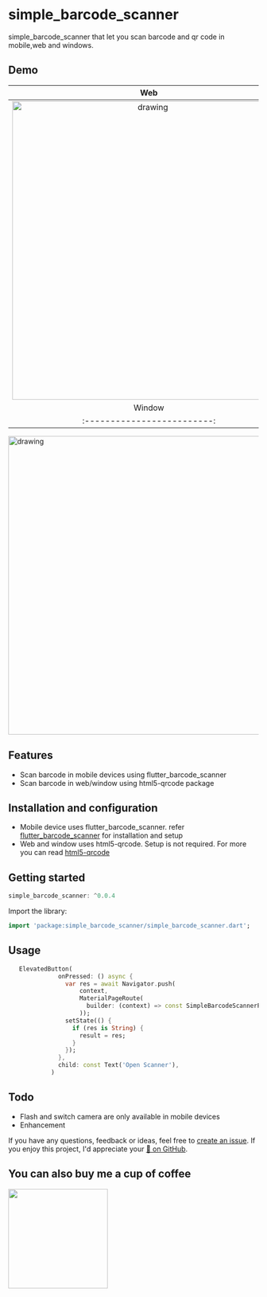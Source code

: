 # simple_barcode_scanner 

simple_barcode_scanner that let you scan barcode and qr code in mobile,web and windows.

## Demo


Web         |  Mobile
:-------------------------:|:-------------------------:
<img src="https://github.com/CodingWithTashi/simple_barcode_scanner/blob/main/example/demo/barcode_web.gif?raw=true" alt="drawing" width="550" height="600"/>  |  <img src="https://github.com/CodingWithTashi/simple_barcode_scanner/blob/main/example/demo/barcode_mobile.gif?raw=true" width="400" height="600" alt="drawing"/>
Window         |  
:-------------------------:|:-------------------------:
<img src="https://github.com/CodingWithTashi/simple_barcode_scanner/blob/main/example/demo/window_scanner.gif?raw=true" alt="drawing" width="550" height="600"/>

## Features

* Scan barcode in mobile devices using flutter_barcode_scanner
* Scan barcode in web/window using html5-qrcode package   

## Installation and configuration       
* Mobile device uses flutter_barcode_scanner. refer [flutter_barcode_scanner](https://pub.dev/packages/flutter_barcode_scanner) for installation and setup
* Web and window uses html5-qrcode. Setup is not required. For more you can read [html5-qrcode](https://github.com/mebjas/html5-qrcode)

## Getting started

```dart
simple_barcode_scanner: ^0.0.4

```   
Import the library:
```dart
import 'package:simple_barcode_scanner/simple_barcode_scanner.dart';

```
## Usage   

```dart
   ElevatedButton(
              onPressed: () async {
                var res = await Navigator.push(
                    context,
                    MaterialPageRoute(
                      builder: (context) => const SimpleBarcodeScannerPage(),
                    ));
                setState(() {
                  if (res is String) {
                    result = res;
                  }
                });
              },
              child: const Text('Open Scanner'),
            )
```   
## Todo   
* Flash and switch camera are only available in mobile devices
* Enhancement

If you have any questions, feedback or ideas, feel free to [create an
issue](https://github.com/CodingWithTashi/simple_barcode_scanner/issues/new). If you enjoy this
project, I'd appreciate your [🌟 on GitHub](https://github.com/CodingWithTashi/simple_barcode_scanner/).   

## You can also buy me a cup of coffee   
<a href="https://www.buymeacoffee.com/codingwithtashi"><img src="https://cdn.buymeacoffee.com/buttons/v2/default-yellow.png" width=200px></a>
